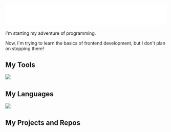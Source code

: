 <img src='https://github.com/WhiteBBx/WhiteBBx/blob/main/Hi_There.gif?raw=true' />
<p> I'm starting my adventure of programming.</p>
<p> Now, I'm trying to learn the basics of frontend development, but I don't plan on stopping there! </p>

<h2> My Tools </h2>
<img src='https://skillicons.dev/icons?i=vscode,git,github' />

<h2> My Languages </h2>
<img src='https://skillicons.dev/icons?i=html,css,js' />

<h2> My Projects and Repos </h2>
